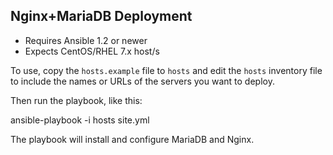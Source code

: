 ## Nginx+MariaDB Deployment

- Requires Ansible 1.2 or newer
- Expects CentOS/RHEL 7.x host/s

To use, copy the `hosts.example` file to `hosts` and edit the `hosts` inventory 
file to include the names or URLs of the servers you want to deploy.

Then run the playbook, like this:

 ansible-playbook -i hosts site.yml

The playbook will install and configure MariaDB and Nginx.
